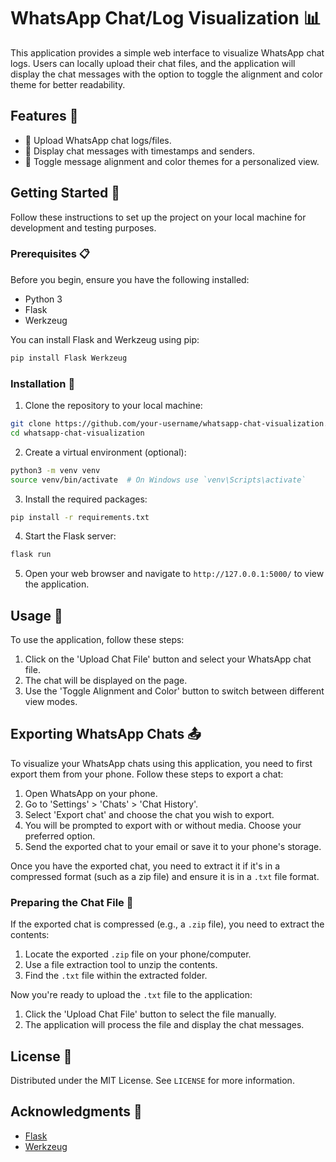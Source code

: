 # WhatsApp Chat/Log Visualization 📊

This application provides a simple web interface to visualize WhatsApp chat logs. Users can locally upload their chat files, and the application will display the chat messages with the option to toggle the alignment and color theme for better readability.

## Features 🌟

- 📁 Upload WhatsApp chat logs/files.
- 💬 Display chat messages with timestamps and senders.
- 🎨 Toggle message alignment and color themes for a personalized view.

## Getting Started 🚀

Follow these instructions to set up the project on your local machine for development and testing purposes.

### Prerequisites 📋

Before you begin, ensure you have the following installed:
- Python 3
- Flask
- Werkzeug

You can install Flask and Werkzeug using pip:

```bash
pip install Flask Werkzeug
```

### Installation 🔧

1. Clone the repository to your local machine:

```bash
git clone https://github.com/your-username/whatsapp-chat-visualization.git
cd whatsapp-chat-visualization
```

2. Create a virtual environment (optional):

```bash
python3 -m venv venv
source venv/bin/activate  # On Windows use `venv\Scripts\activate`
```

3. Install the required packages:

```bash
pip install -r requirements.txt
```

4. Start the Flask server:

```bash
flask run
```

5. Open your web browser and navigate to `http://127.0.0.1:5000/` to view the application.

## Usage 📝

To use the application, follow these steps:

1. Click on the 'Upload Chat File' button and select your WhatsApp chat file.
2. The chat will be displayed on the page.
3. Use the 'Toggle Alignment and Color' button to switch between different view modes.

## Exporting WhatsApp Chats 📤

To visualize your WhatsApp chats using this application, you need to first export them from your phone. Follow these steps to export a chat:

1. Open WhatsApp on your phone.
2. Go to 'Settings' > 'Chats' > 'Chat History'.
3. Select 'Export chat' and choose the chat you wish to export.
4. You will be prompted to export with or without media. Choose your preferred option.
5. Send the exported chat to your email or save it to your phone's storage.

Once you have the exported chat, you need to extract it if it's in a compressed format (such as a zip file) and ensure it is in a `.txt` file format.

### Preparing the Chat File 📄

If the exported chat is compressed (e.g., a `.zip` file), you need to extract the contents:

1. Locate the exported `.zip` file on your phone/computer.
2. Use a file extraction tool to unzip the contents.
3. Find the `.txt` file within the extracted folder.

Now you're ready to upload the `.txt` file to the application:

1. Click the 'Upload Chat File' button to select the file manually.
2. The application will process the file and display the chat messages.

## License 📜

Distributed under the MIT License. See `LICENSE` for more information.

## Acknowledgments 🙌

- [Flask](https://flask.palletsprojects.com/)
- [Werkzeug](https://werkzeug.palletsprojects.com/)
